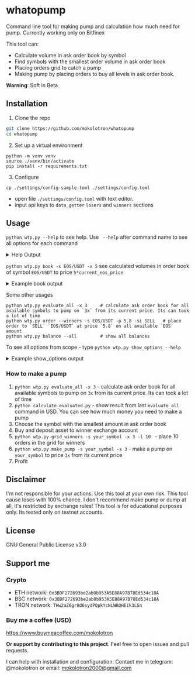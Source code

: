 
# whatopump


Command line tool for making pump and calculation how much need for pump. Currently working only on Bitfinex

This tool can:
- Calculate volume in ask order book by symbol
- Find symbols with the smallest order volume in ask order book
- Placing orders grid to catch a pump
- Making pump by placing orders to buy all levels in ask order book.

**Warning**: Soft in Beta


## Installation

1. Clone the repo
```bash
git clone https://github.com/mokolotron/whatopump
cd whatopump
```
2. Set up a virtual environment
```
python -m venv venv
source ./venv/bin/activate 
pip install -r requirements.txt
```
3. Configure
```
cp ./settings/config-sample.toml ./settings/config.toml
```
- open file `./settings/config.toml` with text editor. 
- input api keys to `data_getter` `losers` and `winners` sections


    
## Usage
`python wtp.py --help` to see help. Use ` --help` after command name to see all options for each command
<details> 
<summary>Help Output</summary>
<p>

```
python wtp.py --help
Usage: wtp.py [OPTIONS] COMMAND [ARGS]...

  Welcome to whatopump. This is a tool for making pump on crypto exchanges
  (pumpcmd.py --help). It can also calculate how much money you need to make
  a pump (evaluate.py --help). Also you can call all commands from wtp.py.
  To see all options from scope - type 'wtp.py show_options --help' For more
  information, please, read README.md

Options:
  --help  Show this message and exit.

Commands:
  balance              Show balance by name
  book                 Show calculated order books
  calculate_evaluated  Show result from last 'evaluate_all' command in USD...
  cancel_all           Cancel all orders
  convert              Place all quote/base amount by market order on...
  evaluate_all         This return a sum of quote asset need for pump given...
  evaluate_by_quote    Evaluate all available symbols with given quote
  grid_winners         place orders in the grid for winners
  make_pump            MAKING PUMP
  order                Place a limit order with given symbol
  rjson                Show json file.
  show_options         Show all options
  symbols              Show all symbols with given quote

```
</p>
</details>


`python wtp.py book -s EOS/USDT -x 5` see calculated volumes in order book of symbol `EOS/USDT` to price `5*current_eos_price`
<details><summary>Example book output</summary>
<p>

```
(venv) python wtp.py book -s EOS/USDT -x 5
ASKS
   price     base_qty    quote_value      sum_base     sum_quote
--------  -----------  -------------  ------------  ------------
 1.20000  62737.74707    75285.29648   62737.74707   75285.29648
 1.30000  30577.45202    39750.68763   93315.19909  115035.98411
 1.40000  16714.59865    23400.43811  110029.79774  138436.42222
 1.60000  27292.43080    43667.88927  149448.10411  200293.12485
 1.90000    280.67273      533.27818  150338.26092  201869.78501
 2.00000     29.12906       58.25812  150367.38998  201928.04312
...
 5.50000     24.87000      136.78500  155010.98712  218626.80346
 5.60000      5.19971       29.11836  155016.18683  218655.92182
 5.70000    300.00000     1710.00000  155316.18683  220365.92182
 6.00000    506.00000     3036.00000  155822.18683  223401.92182
...

BIDS
  price     base_qty    quote_value      sum_base     sum_quote
-------  -----------  -------------  ------------  ------------
1.10000  74571.91516    82029.10668   74571.91516   82029.10668
1.00000  21643.80678    21643.80678   96215.72194  103672.91345
0.97000   7663.15310     7433.25851  103878.87504  111106.17196
0.94000   8953.70748     8416.48503  112832.58252  119522.65700
0.93000      4.67301        4.34590  112837.25553  119527.00289
0.92000    250.00000      230.00000  113087.25553  119757.00289
0.91000      4.82723        4.39278  113092.08276  119761.39567
0.90000     14.98145       13.48331  113107.06421  119774.87898
...


'220344.77168726103 USDT need for pump EOS/USDT to price 5.805: '

```
</p>
</details>

Some other usages
```
python wtp.py evaluate_all -x 3     # calculate ask order book for all available symbols to pump on `3x` from its current price. Its can took a lot of time
python wtp.py order --winners -s EOS/USDT -p 5.8 -si SELL   # place order to `SELL` `EOS/USDT` at price `5.8` on all available `EOS` amount 
python wtp.py balance --all         # show all balances
```
To see all options from scope - type `python wtp.py show_options --help`
<details><summary>Example show_options output</summary>
<p>

```
python wtp.py show_options --help
Usage: wtp.py show_options [OPTIONS]

  Show all options

Options:
  -n, --name TEXT       exchange name
  -s, --symbol TEXT     symbol name in format BTC/USDT
  -p, --to_price FLOAT  What price should be pump
  -x, --x_pump TEXT     to_price = x_pump * price
  -a, --all
  -q, --quote TEXT      quote asset
  -q, --qty FLOAT       amount for making order
  --help                Show this message and exit.
```
</p>
</details>





### How to make a pump
1. `python wtp.py evaluate_all -x 3` - calculate ask order book for all available symbols to pump on `3x` from its current price. Its can took a lot of time
2. `python calculate_evaluated.py` - show result from last `evaluate_all` command in USD. You can see how much money you need to make a pump
3. Choose the symbol with the smallest amount in ask order book 
4. Buy and deposit asset to winner exchange account
5. `python wtp.py grid_winners -s your_symbol -x 3 -l 10 ` - place 10 orders in the grid for winners
6. `python wtp.py make_pump -s your_symbol -x 3` - make a pump on `your_symbol` to price `3x` from its current price
7. Profit

## Disclaimer
I'm not responsible for your actions. Use this tool at your own risk. This tool cause loses with 100% chance. I don't recommend make pump or dump at all, it's restricted by exchange rules!
This tool is for educational purposes only. Its tested only on testnet accounts. 

## License
GNU General Public License v3.0

## Support me

### Crypto
- ETH network: `0x3BDF272693be2ab0b953A5E88A97B78Ed534c18A`
- BSC network: `0x3BDF272693be2ab0b953A5E88A97B78Ed534c18A`
- TRON network: `THw2aZ6gr8d6sydPQpkYcNLWRQHEik3LSn`

### Buy me a coffee (USD)
https://www.buymeacoffee.com/mokolotron

**Or support by contributing to this project**. Feel free to open issues and pull requests. 

I can help with installation and configuration. Contact me in telegram: @mokolotron or email: mokolotron2000@gmail.com





